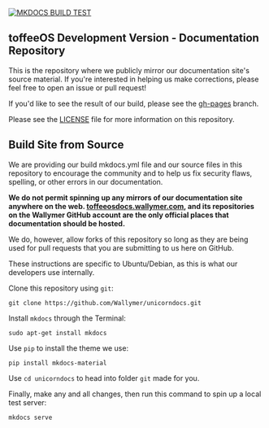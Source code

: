 [![MKDOCS BUILD TEST](https://github.com/Wallymer/toffeeOSdocs/actions/workflows/mkdocsbuild.yml/badge.svg)](https://github.com/Wallymer/toffeeOSdocs/actions/workflows/mkdocsbuild.yml)

## toffeeOS Development Version - Documentation Repository
This is the repository where we publicly mirror our documentation site's source material. If you're interested in helping us make corrections, please feel free to open an issue or pull request!

If you'd like to see the result of our build, please see the [gh-pages](https://github.com/Wallymer/unicorndocs/tree/gh-pages) branch.

Please see the [LICENSE](LICENSE.md) file for more information on this repository.

## Build Site from Source
We are providing our build mkdocs.yml file and our source files in this repository to encourage the community and to help us fix security flaws, spelling, or other errors in our documentation. 

**We do not permit spinning up any mirrors of our documentation site anywhere on the web. [toffeeosdocs.wallymer.com](https://toffeeosdocs.wallymer.com), and its repositories on the Wallymer GitHub account are the only official places that documentation should be hosted.**

We do, however, allow forks of this repository so long as they are being used for pull requests that you are submitting to us here on GitHub.

These instructions are specific to Ubuntu/Debian, as this is what our developers use internally.

Clone this repository using ``git``:  

```
git clone https://github.com/Wallymer/unicorndocs.git
```

Install ``mkdocs`` through the Terminal:  

```
sudo apt-get install mkdocs
```

Use ``pip`` to install the theme we use:  

```
pip install mkdocs-material
```

Use ``cd unicorndocs`` to head into folder ``git`` made for you.

Finally, make any and all changes, then run this command to spin up a local test server:  

```
mkdocs serve
```
